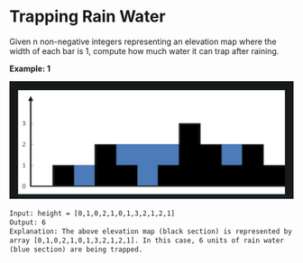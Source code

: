 # Trapping Rain Water

Given n non-negative integers representing an elevation map where the width of each bar is 1, compute how much water it can trap after raining.

**Example: 1**

!["Trapped Water"](../../resources/TrappedWater.png)

```
Input: height = [0,1,0,2,1,0,1,3,2,1,2,1]
Output: 6
Explanation: The above elevation map (black section) is represented by array [0,1,0,2,1,0,1,3,2,1,2,1]. In this case, 6 units of rain water (blue section) are being trapped.
```
